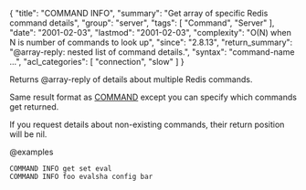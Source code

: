 {
  "title": "COMMAND INFO",
  "summary": "Get array of specific Redis command details",
  "group": "server",
  "tags": [
    "Command",
    "Server"
  ],
  "date": "2001-02-03",
  "lastmod": "2001-02-03",
  "complexity": "O(N) when N is number of commands to look up",
  "since": "2.8.13",
  "return_summary": "@array-reply: nested list of command details.",
  "syntax": "command-name ...",
  "acl_categories": [
    "connection",
    "slow"
  ]
}

Returns @array-reply of details about multiple Redis commands.

Same result format as [COMMAND](/commands/command) except you can specify which commands
get returned.

If you request details about non-existing commands, their return
position will be nil.


@examples

```cli
COMMAND INFO get set eval
COMMAND INFO foo evalsha config bar
```

